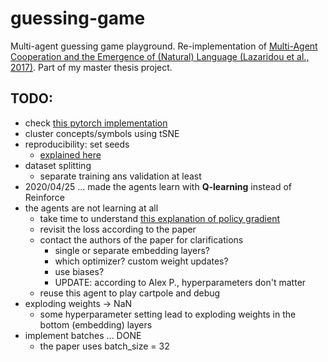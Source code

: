 # guessing-game
Multi-agent guessing game playground. Re-implementation of [Multi-Agent Cooperation and the 
Emergence of (Natural) Language (Lazaridou et al., 2017)](https://arxiv.org/abs/1612.07182). 
Part of my master thesis project.


## TODO:

- check [this pytorch implementation](https://github.com/thirdratecyberpunk/lazaridou-game)
- cluster concepts/symbols using tSNE
- reproducibility: set seeds
    - [explained here](https://stackoverflow.com/questions/50659482/why-cant-i-get-reproducible-results-in-keras-even-though-i-set-the-random-seeds)
- dataset splitting
    - separate training ans validation at least
- 2020/04/25 ... made the agents learn with **Q-learning** instead of Reinforce
- the agents are not learning at all
    - take time to understand [this explanation of policy 
gradient](https://towardsdatascience.com/policy-gradients-in-a-nutshell-8b72f9743c5d)
    - revisit the loss according to the paper
    - contact the authors of the paper for clarifications
        - single or separate embedding layers?
        - which optimizer? custom weight updates?
        - use biases?
        - UPDATE: according to Alex P., hyperparameters don't matter
    - reuse this agent to play cartpole and debug
- exploding weights -> NaN
    - some hyperparameter setting lead to exploding weights in the bottom (embedding) layers
- implement batches ... DONE
    - the paper uses batch_size = 32
